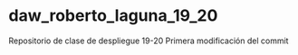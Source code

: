 # daw_roberto_laguna_19_20
Repositorio de clase de despliegue 19-20
Primera modificación del commit

